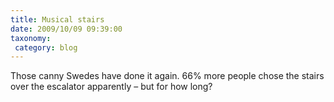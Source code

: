 ```yaml
---
title: Musical stairs
date: 2009/10/09 09:39:00
taxonomy: 
 category: blog 
---
```


Those canny Swedes have done it again. 66% more people chose the stairs over the escalator apparently – but for how long?

